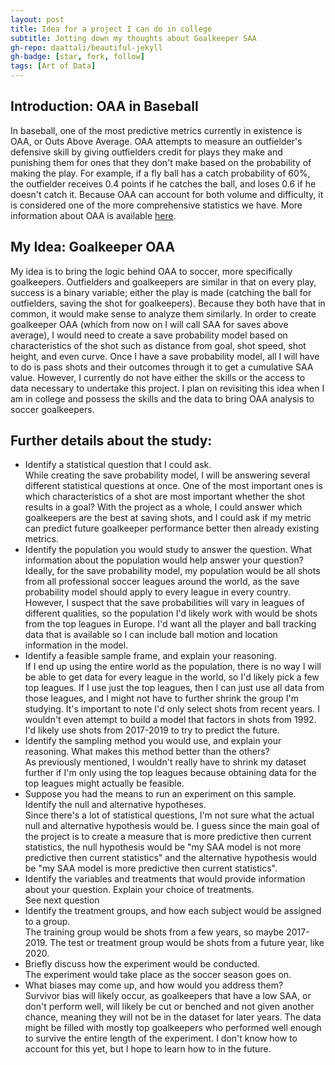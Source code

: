 ```yaml
---
layout: post
title: Idea for a project I can do in college
subtitle: Jotting down my thoughts about Goalkeeper SAA
gh-repo: daattali/beautiful-jekyll
gh-badge: [star, fork, follow]
tags: [Art of Data]
---
```


## Introduction: OAA in Baseball

In baseball, one of the most predictive metrics currently in existence is OAA, or Outs Above Average. OAA attempts to measure an outfielder's defensive skill by giving outfielders credit for plays they make and punishing them for ones that they don't make based on the probability of making the play. For example, if a fly ball has a catch probability of 60%, the outfielder receives 0.4 points if he catches the ball, and loses 0.6 if he doesn't catch it. Because OAA can account for both volume and difficulty, it is considered one of the more comprehensive statistics we have. More information about OAA is available [here](https://baseballsavant.mlb.com/leaderboard/outs_above_average).

## My Idea: Goalkeeper OAA

My idea is to bring the logic behind OAA to soccer, more specifically goalkeepers. Outfielders and goalkeepers are similar in that on every play, success is a binary variable; either the play is made (catching the ball for outfielders, saving the shot for goalkeepers). Because they both have that in common, it would make sense to analyze them similarly. In order to create goalkeeper OAA (which from now on I will call SAA for saves above average), I would need to create a save probability model based on characteristics of the shot such as distance from goal, shot speed, shot height, and even curve. Once I have a save probability model, all I will have to do is pass shots and their outcomes through it to get a cumulative SAA value. However, I currently do not have either the skills or the access to data necessary to undertake this project. I plan on revisiting this idea when I am in college and possess the skills and the data to bring OAA analysis to soccer goalkeepers.

## Further details about the study:

* Identify a statistical question that I could ask.  
While creating the save probability model, I will be answering several different statistical questions at once. One of the most important ones is which characteristics of a shot are most important whether the shot results in a goal? With the project as a whole, I could answer which goalkeepers are the best at saving shots, and I could ask if my metric can predict future goalkeeper performance better then already existing metrics.
* Identify the population you would study to answer the question. What information about the population would help answer your question?  
Ideally, for the save probability model, my population would be all shots from all professional soccer leagues around the world, as the save probability model should apply to every league in every country. However, I suspect that the save probabilities will vary in leagues of different qualities, so the population I'd likely work with would be shots from the top leagues in Europe. I'd want all the player and ball tracking data that is available so I can include ball motion and location information in the model.
* Identify a feasible sample frame, and explain your reasoning.  
If I end up using the entire world as the population, there is no way I will be able to get data for every league in the world, so I'd likely pick a few top leagues. If I use just the top leagues, then I can just use all data from those leagues, and I might not have to further shrink the group I'm studying. It's important to note I'd only select shots from recent years. I wouldn't even attempt to build a model that factors in shots from 1992. I'd likely use shots from 2017-2019 to try to predict the future.
* Identify the sampling method you would use, and explain your reasoning. What makes this method better than the others?  
As previously mentioned, I wouldn't really have to shrink my dataset further if I'm only using the top leagues because obtaining data for the top leagues might actually be feasible.
* Suppose you had the means to run an experiment on this sample. Identify the null and alternative hypotheses.  
Since there's a lot of statistical questions, I'm not sure what the actual null and alternative hypothesis would be. I guess since the main goal of the project is to create a measure that is more predictive then current statistics, the null hypothesis would be "my SAA model is not more predictive then current statistics" and the alternative hypothesis would be "my SAA model is more predictive then current statistics".
*  Identify the variables and treatments that would provide information about your question. Explain your choice of treatments.  
See next question
* Identify the treatment groups, and how each subject would be assigned to a group.  
The training group would be shots from a few years, so maybe 2017-2019. The test or treatment group would be shots from a future year, like 2020.
* Briefly discuss how the experiment would be conducted.  
The experiment would take place as the soccer season goes on.
* What biases may come up, and how would you address them?  
Survivor bias will likely occur, as goalkeepers that have a low SAA, or don't perform well, will likely be cut or benched and not given another chance, meaning they will not be in the dataset for later years. The data might be filled with mostly top goalkeepers who performed well enough to survive the entire length of the experiment. I don't know how to account for this yet, but I hope to learn how to in the future.